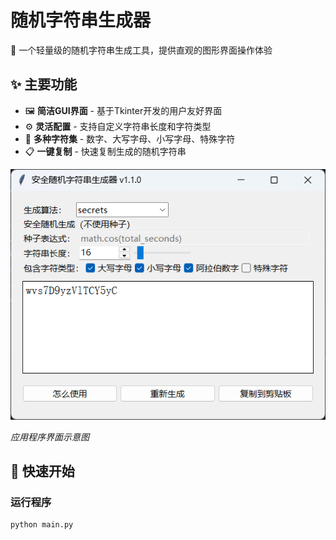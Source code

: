# 随机字符串生成器

🎯 一个轻量级的随机字符串生成工具，提供直观的图形界面操作体验

## ✨ 主要功能

- 🖼️ **简洁GUI界面** - 基于Tkinter开发的用户友好界面
- ⚙️ **灵活配置** - 支持自定义字符串长度和字符类型
- 🔢 **多种字符集** - 数字、大写字母、小写字母、特殊字符
- 📋 **一键复制** - 快速复制生成的随机字符串

![img.png](data/img.png)

*应用程序界面示意图*

## 🚀 快速开始

### 运行程序
```bash
python main.py
